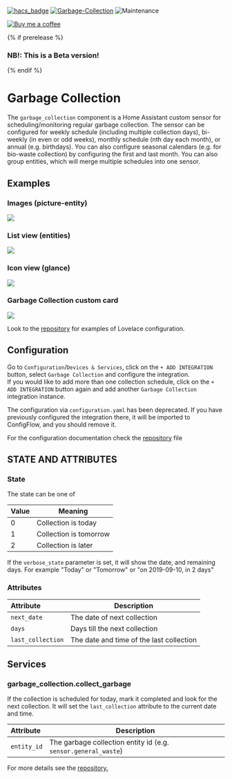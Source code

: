 [![hacs_badge](https://img.shields.io/badge/HACS-Default-orange.svg)](https://github.com/custom-components/hacs) [![Garbage-Collection](https://img.shields.io/github/v/release/bruxy70/Garbage-Collection.svg?1)](https://github.com/bruxy70/Garbage-Collection) ![Maintenance](https://img.shields.io/maintenance/yes/2022.svg)

[![Buy me a coffee](https://img.shields.io/static/v1.svg?label=Buy%20me%20a%20coffee&message=🥨&color=black&logo=buy%20me%20a%20coffee&logoColor=white&labelColor=6f4e37)](https://www.buymeacoffee.com/3nXx0bJDP)

{% if prerelease %}
### NB!: This is a Beta version!
{% endif %}

# Garbage Collection

The `garbage_collection` component is a Home Assistant custom sensor for scheduling/monitoring regular garbage collection. The sensor can be configured for weekly schedule (including multiple collection days), bi-weekly (in even or odd weeks), monthly schedule (nth day each month), or annual (e.g. birthdays). You can also configure seasonal calendars (e.g. for bio-waste collection) by configuring the first and last month. You can also group entities, which will merge multiple schedules into one sensor.

## Examples
### Images (picture-entity)
<img src="https://github.com/bruxy70/Garbage-Collection/blob/master/images/picture-entity.png">

### List view (entities)
<img src="https://github.com/bruxy70/Garbage-Collection/blob/master/images/sensor.png">

### Icon view (glance)
<img src="https://github.com/bruxy70/Garbage-Collection/blob/master/images/entities.png">

### Garbage Collection custom card
<img src="https://github.com/amaximus/garbage-collection-card/blob/master/garbage_collection_lovelace.jpg">

Look to the <a href="https://github.com/bruxy70/Garbage-Collection">repository</a> for examples of Lovelace configuration.

## Configuration
Go to `Configuration`/`Devices & Services`, click on the `+ ADD INTEGRATION` button, select `Garbage Collection` and configure the integration.<br />If you would like to add more than one collection schedule, click on the `+ ADD INTEGRATION` button again and add another `Garbage Collection` integration instance.

The configuration via `configuration.yaml` has been deprecated. If you have previously configured the integration there, it will be imported to ConfigFlow, and you should remove it.

For the configuration documentation check the <a href="https://github.com/bruxy70/Garbage-Collection/blob/master/README.md">repository</a> file

## STATE AND ATTRIBUTES

### State
The state can be one of

| Value | Meaning
|:------|---------
| 0 | Collection is today
| 1 | Collection is tomorrow
| 2 | Collection is later 

If the `verbose_state` parameter is set, it will show the date, and remaining days. For example "Today" or "Tomorrow" or "on 2019-09-10, in 2 days"

### Attributes
| Attribute | Description
|:----------|------------
| `next_date` | The date of next collection
| `days` | Days till the next collection
| `last_collection` | The date and time of the last collection

## Services
### garbage_collection.collect_garbage
If the collection is scheduled for today, mark it completed and look for the next collection.
It will set the `last_collection` attribute to the current date and time.

| Attribute | Description
|:----------|------------
| `entity_id` | The garbage collection entity id (e.g. `sensor.general_waste`)

For more details see the <a href="https://github.com/bruxy70/Garbage-Collection/blob/master/README.md">repository.</a>